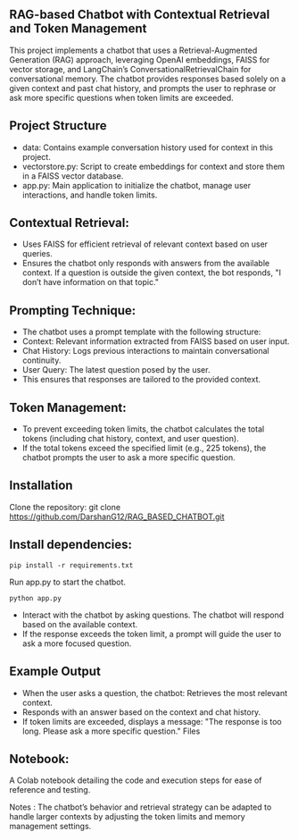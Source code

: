 ## RAG-based Chatbot with Contextual Retrieval and Token Management

This project implements a chatbot that uses a Retrieval-Augmented Generation (RAG) approach, leveraging OpenAI embeddings, FAISS for vector storage, and LangChain’s ConversationalRetrievalChain for conversational memory. The chatbot provides responses based solely on a given context and past chat history, and prompts the user to rephrase or ask more specific questions when token limits are exceeded.

## Project Structure
- data: Contains example conversation history used for context in this project.
- vectorstore.py: Script to create embeddings for context and store them in a FAISS vector database.
- app.py: Main application to initialize the chatbot, manage user interactions, and handle token limits.

## Contextual Retrieval:
- Uses FAISS for efficient retrieval of relevant context based on user queries.
- Ensures the chatbot only responds with answers from the available context. If a question is outside the given context, the bot responds, "I don’t have information on that topic."

## Prompting Technique:
- The chatbot uses a prompt template with the following structure:
- Context: Relevant information extracted from FAISS based on user input.
- Chat History: Logs previous interactions to maintain conversational continuity.
- User Query: The latest question posed by the user.
- This ensures that responses are tailored to the provided context.

## Token Management:
- To prevent exceeding token limits, the chatbot calculates the total tokens (including chat history, context, and user question).
- If the total tokens exceed the specified limit (e.g., 225 tokens), the chatbot prompts the user to ask a more specific question.

## Installation
Clone the repository:
git clone https://github.com/DarshanG12/RAG_BASED_CHATBOT.git

## Install dependencies:
```
pip install -r requirements.txt
```

Run app.py to start the chatbot.
```
python app.py
```

- Interact with the chatbot by asking questions. The chatbot will respond based on the available context.
- If the response exceeds the token limit, a prompt will guide the user to ask a more focused question.

## Example Output
- When the user asks a question, the chatbot: Retrieves the most relevant context.
- Responds with an answer based on the context and chat history.
- If token limits are exceeded, displays a message: "The response is too long. Please ask a more specific question."
Files

## Notebook: 
A Colab notebook detailing the code and execution steps for ease of reference and testing.

Notes : The chatbot’s behavior and retrieval strategy can be adapted to handle larger contexts by adjusting the token limits and memory management settings.

